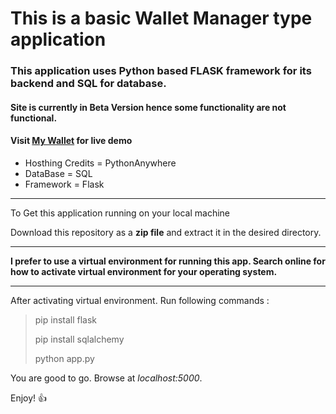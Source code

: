 # This is a basic Wallet Manager type application

### This application uses Python based FLASK framework for its backend and SQL for database.

#### Site is currently in **Beta Version** hence some functionality are not functional.

#### **Visit** [My Wallet](http://pradeep39.pythonanywhere.com) **for live demo**

- Hosthing Credits = PythonAnywhere
- DataBase = SQL
- Framework = Flask

___

To Get this application running on your local machine

Download this repository as a **zip file** and extract it in the desired directory.

___

**I prefer to use a virtual environment for running this app.
Search online for how to activate virtual environment for your operating system.**

___

After activating virtual environment. Run following commands :

> pip install flask
> 
> pip install sqlalchemy
> 
> python app.py

You are good to go. Browse at *localhost:5000*.

Enjoy! :+1:
